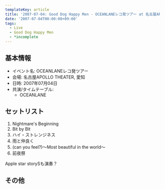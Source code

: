 ```yaml
---
templateKey: article
title: '2007-07-04: Good Dog Happy Men - OCEANLANEレコ発ツアー at 名古屋APOLLO THEATER'
date: '2007-07-04T00:00:00+09:00'
tags:
  - Live
  - Good Dog Happy Men
  - *incomplete
---
```

## 基本情報

* イベント名: OCEANLANEレコ発ツアー
* 会場: 名古屋APOLLO THEATER, 愛知
* 日時: 2007年07月04日
* 共演/タイムテーブル:
  * OCEANLANE

## セットリスト

1. Nightmare's Beginning
2. Bit by Bit
3. ハイ・ストレンジネス
4. 雨と仲良く
5. (can you feel?)～Most beautiful in the world～
6. 前夜祭

Apple star storySも演奏？

## その他

